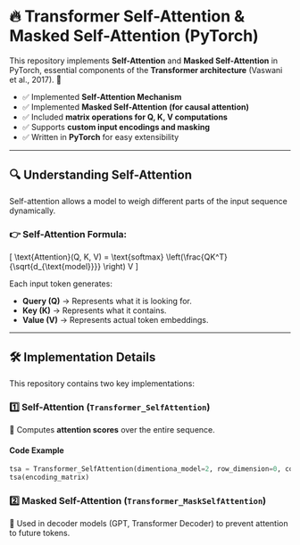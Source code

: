 # 🔥 Transformer Self-Attention & Masked Self-Attention (PyTorch)

This repository implements **Self-Attention** and **Masked Self-Attention** in PyTorch, essential components of the **Transformer architecture** (Vaswani et al., 2017). 🚀

- ✅ Implemented **Self-Attention Mechanism**
- ✅ Implemented **Masked Self-Attention (for causal attention)**
- ✅ Included **matrix operations for Q, K, V computations**
- ✅ Supports **custom input encodings and masking**
- ✅ Written in **PyTorch** for easy extensibility

---

## 🔍 **Understanding Self-Attention**

Self-attention allows a model to weigh different parts of the input sequence dynamically.

### **👉 Self-Attention Formula:**

\[
\text{Attention}(Q, K, V) = \text{softmax} \left(\frac{QK^T}{\sqrt{d\_{\text{model}}}} \right) V
\]

Each input token generates:

- **Query (Q)** → Represents what it is looking for.
- **Key (K)** → Represents what it contains.
- **Value (V)** → Represents actual token embeddings.

---

## 🛠 **Implementation Details**

This repository contains two key implementations:

### **1️⃣ Self-Attention (`Transformer_SelfAttention`)**

📌 Computes **attention scores** over the entire sequence.

#### **Code Example**

```python
tsa = Transformer_SelfAttention(dimentiona_model=2, row_dimension=0, column_dimension=1)
tsa(encoding_matrix)
```

### **2️⃣ Masked Self-Attention (`Transformer_MaskSelfAttention`)**
📌 Used in decoder models (GPT, Transformer Decoder) to prevent attention to future tokens.


